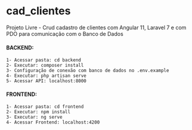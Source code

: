 # cad_clientes

Projeto Livre - Crud cadastro de clientes com Angular 11, Laravel 7 e com PDO para comunicação com o Banco de Dados

#### BACKEND:
    1- Acessar pasta: cd backend
    2- Executar: composer install
    3- Configuração de conexão com banco de dados no .env.example
    4- Executar: php artisan serve
    5- Acessar API: localhost:8000

#### FRONTEND:
    1- Acessar pasta: cd frontend
    2- Executar: npm install
    3- Executar: ng serve
    4- Acessar Frontend: localhost:4200

